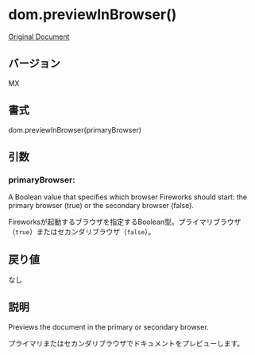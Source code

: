 # dom.previewInBrowser()

[Original Document](http://help.adobe.com/en_US/fireworks/cs/extend/WS5b3ccc516d4fbf351e63e3d1183c94856c-7c3c.html)

## バージョン

MX

## 書式

dom.previewInBrowser(primaryBrowser)

## 引数
     
### primaryBrowser:

A Boolean value that specifies which browser Fireworks should start: the primary browser (true) or the secondary browser (false).

Fireworksが起動するブラウザを指定するBoolean型。プライマリブラウザ（```true```）またはセカンダリブラウザ（```false```）。

## 戻り値

なし

## 説明

Previews the document in the primary or secondary browser.

プライマリまたはセカンダリブラウザでドキュメントをプレビューします。